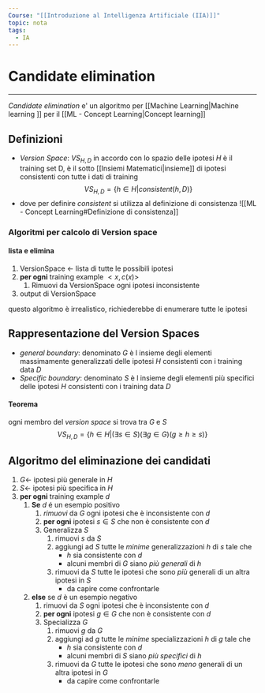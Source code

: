 ```yaml
---
Course: "[[Introduzione al Intelligenza Artificiale (IIA)]]"
topic: nota
tags:
  - IA
---
```


# Candidate elimination
---
_Candidate elimination_ e' un algoritmo per [[Machine Learning|Machine learning ]] per il [[ML - Concept Learning|Concept learning]]

## Definizioni
- _Version Space_: $VS_{H,D}$ in accordo con lo spazio delle ipotesi $H$ è il training set D,  è il sotto [[Insiemi Matematici|insieme]] di ipotesi consistenti con tutte i dati di training $$VS_{H,D} = \{h\in H | consistent(h,D)\}$$
- dove per definire $consistent$ si utilizza al definizione di consistenza ![[ML - Concept Learning#Definizione di consistenza]]
 
### Algoritmi per calcolo di Version space
#### lista e elimina
1. VersionSpace $\leftarrow$ lista di tutte le possibili ipotesi
2. __per ogni__ training example $<x,c(x)>$
	1. Rimuovi da VersionSpace ogni ipotesi inconsistente 
3. output di VersionSpace

questo algoritmo è irrealistico, richiederebbe di enumerare tutte le ipotesi 



## Rappresentazione del Version Spaces
- _general boundary_: denominato _G_ è l insieme degli elementi massimamente generalizzati delle ipotesi $H$ consistenti con i training data $D$
- _Specific boundary_: denominato _S_ è l insieme degli elementi più specifici delle ipotesi $H$ consistenti con i training data $D$

#### Teorema
ogni membro del _version space_ si trova tra _G_ e _S_
$$VS_{H,D}= \{h\in H|(\exists s \in S)(\exists g \in G)(g \geq h \geq s)\}$$


## Algoritmo del eliminazione dei candidati 
1. $G \leftarrow$ ipotesi più generale in $H$
2. $S \leftarrow$ ipotesi più specifica in $H$
3. __per ogni__ training example $d$ 
	1. __Se__ $d$ é un esempio positivo 
		1. _rimuovi_ da $G$ ogni ipotesi che è inconsistente con $d$
		2. __per ogni__ ipotesi $s \in S$ che  non è consistente con $d$ 
		3. Generalizza $S$
			1. rimuovi $s$ da $S$
			2. aggiungi ad $S$ tutte le _minime_ generalizzazioni $h$ di $s$ tale che
				- $h$ sia consistente con $d$
				- alcuni membri di $G$ siano _più generali_ di $h$
			3. rimuovi da $S$ tutte le ipotesi che sono _più_ generali di un altra ipotesi in $S$
				- da capire come confrontarle
	2. __else__ se $d$ è un esempio negativo  
		1. rimuovi da $S$ ogni ipotesi che è inconsistente con $d$
		2. __per ogni__ ipotesi $g \in G$ che  non è consistente con $d$ 
		3. Specializza $G$
			1. rimuovi $g$ da $G$
			2. aggiungi ad $g$ tutte le _minime_ specializzazioni $h$ di $g$ tale che
				- $h$ sia consistente con $d$
				- alcuni membri di $S$ siano _più specifici_ di $h$
			3. rimuovi da $G$ tutte le ipotesi che sono _meno_ generali di un altra ipotesi in $G$
				- da capire come confrontarle